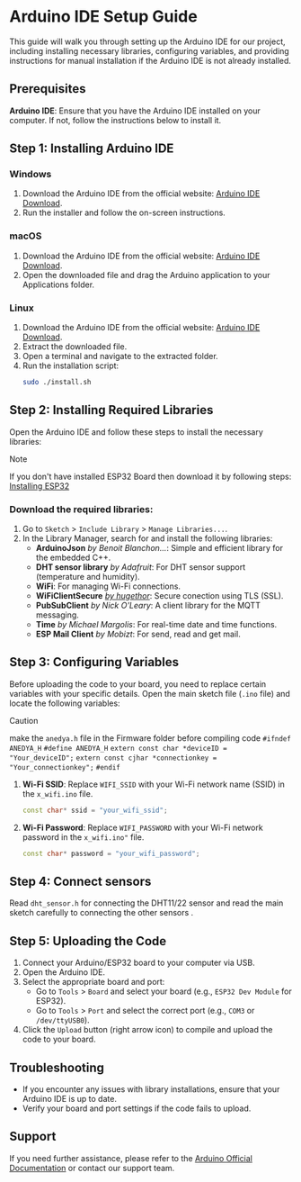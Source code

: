 # Arduino IDE Setup Guide
This guide will walk you through setting up the Arduino IDE for our project, including installing necessary libraries, configuring variables, and providing instructions for manual installation if the Arduino IDE is not already installed.

## Prerequisites
**Arduino IDE**: Ensure that you have the Arduino IDE installed on your computer. If not, follow the instructions below to install it.

## Step 1: Installing Arduino IDE
### Windows
1. Download the Arduino IDE from the official website: [Arduino IDE Download](https://www.arduino.cc/en/software).
2. Run the installer and follow the on-screen instructions.

### macOS
1. Download the Arduino IDE from the official website: [Arduino IDE Download](https://www.arduino.cc/en/software).
2. Open the downloaded file and drag the Arduino application to your Applications folder.

### Linux
1. Download the Arduino IDE from the official website: [Arduino IDE Download](https://www.arduino.cc/en/software).
2. Extract the downloaded file.
3. Open a terminal and navigate to the extracted folder.
4. Run the installation script:
   ```bash
   sudo ./install.sh
   ```

## Step 2: Installing Required Libraries
Open the Arduino IDE and follow these steps to install the necessary libraries:

> [!NOTE]
> If you don't have installed ESP32 Board then download it by following steps:
[Installing ESP32](https://randomnerdtutorials.com/installing-the-esp32-board-in-arduino-ide-windows-instructions/#:~:text=Installing%20ESP32%20Add%2Don%20in%20Arduino%20IDE)

### Download the required libraries: 
1. Go to `Sketch` > `Include Library` > `Manage Libraries...`.
2. In the Library Manager, search for and install the following libraries:
   - **ArduinoJson** *by Benoit Blanchon...*: Simple and efficient library for the embedded C++.
   - **DHT sensor library** *by Adafruit*: For DHT sensor support (temperature and humidity).
   - **WiFi**: For managing Wi-Fi connections.
   - **WiFiClientSecure** *[by hugethor](https://github.com/hugethor/WiFiClientSecure)*: Secure conection using TLS (SSL).
   - **PubSubClient** *by Nick O'Leary*: A client library for the MQTT messaging.
   - **Time** *by Michael Margolis*: For real-time date and time functions. 
   - **ESP Mail Client** *by Mobizt*: For send, read and get mail. 

## Step 3: Configuring Variables
Before uploading the code to your board, you need to replace certain variables with your specific details. Open the main sketch file (`.ino` file) and locate the following variables:

> [!caution] 
> make the `anedya.h` file in the Firmware folder before compiling code
> `#ifndef ANEDYA_H`
> `#define ANEDYA_H`
> `extern const char *deviceID = "Your_deviceID";`
> `extern const cjhar *connectionkey = "Your_connectionkey";`
> `#endif`

1. **Wi-Fi SSID**: Replace `WIFI_SSID` with your Wi-Fi network name (SSID) in the `x_wifi.ino` file.
   ```cpp
   const char* ssid = "your_wifi_ssid";
   ```

2. **Wi-Fi Password**: Replace `WIFI_PASSWORD` with your Wi-Fi network password in the `x_wifi.ino"` file.
   ```cpp
   const char* password = "your_wifi_password";
   ```

## Step 4: Connect sensors
Read `dht_sensor.h` for connecting the DHT11/22 sensor and read the main sketch carefully to connecting the other sensors .
## Step 5: Uploading the Code
1. Connect your Arduino/ESP32 board to your computer via USB.
2. Open the Arduino IDE.
3. Select the appropriate board and port:
   - Go to `Tools` > `Board` and select your board (e.g., `ESP32 Dev Module` for ESP32).
   - Go to `Tools` > `Port` and select the correct port (e.g., `COM3` or `/dev/ttyUSB0`).
4. Click the `Upload` button (right arrow icon) to compile and upload the code to your board.

## Troubleshooting
- If you encounter any issues with library installations, ensure that your Arduino IDE is up to date.
- Verify your board and port settings if the code fails to upload.

## Support
If you need further assistance, please refer to the [Arduino Official Documentation](https://www.arduino.cc/en/Guide) or contact our support team.